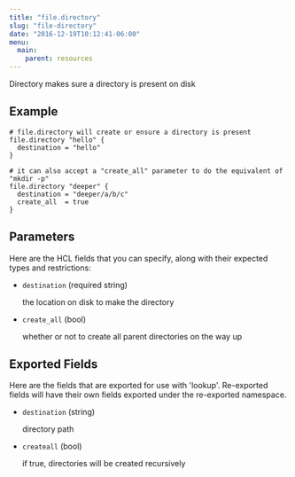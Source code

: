 ```yaml
---
title: "file.directory"
slug: "file-directory"
date: "2016-12-19T10:12:41-06:00"
menu:
  main:
    parent: resources
---
```



Directory makes sure a directory is present on disk


## Example

```hcl
# file.directory will create or ensure a directory is present
file.directory "hello" {
  destination = "hello"
}

# it can also accept a "create_all" parameter to do the equivalent of "mkdir -p"
file.directory "deeper" {
  destination = "deeper/a/b/c"
  create_all  = true
}

```


## Parameters

Here are the HCL fields that you can specify, along with their expected types
and restrictions:


- `destination` (required string)

  the location on disk to make the directory

- `create_all` (bool)

  whether or not to create all parent directories on the way up


## Exported Fields

Here are the fields that are exported for use with 'lookup'.  Re-exported fields
will have their own fields exported under the re-exported namespace.


- `destination` (string)

  directory path
 
- `createall` (bool)

  if true, directories will be created recursively
  

